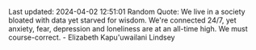 Last updated: 2024-04-02 12:51:01
Random Quote: We live in a society bloated with data yet starved for wisdom. We're connected 24/7, yet anxiety, fear, depression and loneliness are at an all-time high. We must course-correct. - Elizabeth Kapu'uwailani Lindsey